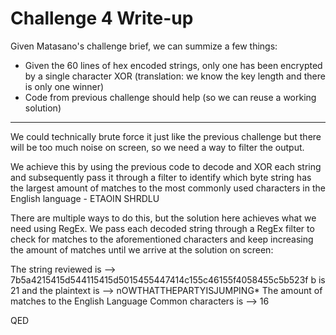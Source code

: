 # Challenge 4 Write-up

Given Matasano's challenge brief, we can summize a few things:

- Given the 60 lines of hex encoded strings, only one has been encrypted by a single character XOR (translation: we know the key length and there is only one winner)
- Code from previous challenge should help (so we can reuse a working solution)

---

We could technically brute force it just like the previous challenge but there will be too much noise on screen, so we need a way to filter the output.

We achieve this by using the previous code to decode and XOR each string and subsequently pass it through a filter to identify which byte string has the largest amount of matches to the most commonly used characters in the English language - ETAOIN SHRDLU

There are multiple ways to do this, but the solution here achieves what we need using RegEx. We pass each decoded string through a RegEx filter to check for matches to the aforementioned characters and keep increasing the amount of matches until we arrive at the solution on screen:

The string reviewed is --> 7b5a4215415d544115415d5015455447414c155c46155f4058455c5b523f
b is 21 and the plaintext is -->  nOWTHATTHEPARTYISJUMPING*
The amount of matches to the English Language Common characters is --> 16

QED